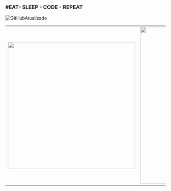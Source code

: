 ### #EAT- SLEEP - CODE - REPEAT
![GitHubAtualizado](https://user-images.githubusercontent.com/66652423/99069061-67ad6c80-258c-11eb-9e34-579f37e654c6.png)
<center>
<table>
    <tr>
      <td><img width="400px" align="center" src="https://github-readme-stats.vercel.app/api/top-langs/?username=GustavoBroch&hide=html&layout=compact&theme=algolia" /></td>
        <td><img width="495px" align="center" src="https://github-readme-stats.vercel.app/api?username=GustavoBroch&theme=algolia"/></td>
    </tr>   
</table>
</center> 
<!--
**GustavoBroch/GustavoBroch** is a ✨ _special_ ✨ repository because its `README.md` (this file) appears on your GitHub profile.

Here are some ideas to get you started:

- 🔭 I’m currently working on ...
- 🌱 I’m currently learning ...
- 👯 I’m looking to collaborate on ...
- 🤔 I’m looking for help with ...
- 💬 Ask me about ...
- 📫 How to reach me: ...
- 😄 Pronouns: ...
- ⚡ Fun fact: ...
-->
